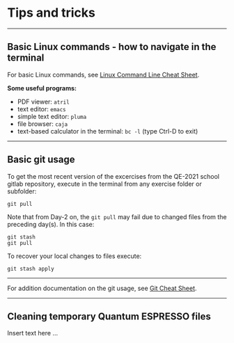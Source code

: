# Tips and tricks
------------------------------------------------------------------------

## Basic Linux commands - how to navigate in the terminal

For basic Linux commands, see [Linux Command Line Cheat Sheet](https://cheatography.com/davechild/cheat-sheets/linux-command-line/).

**Some useful programs:**
* PDF viewer:  `atril`
* text editor: `emacs`
* simple text editor: `pluma`
* file browser: `caja`
* text-based calculator in the terminal: `bc -l` (type Ctrl-D
  to exit)

------------------------------------------------------------------------

## Basic git usage

To get the most recent version of the excercises from the QE-2021
school gitlab repository, execute in the terminal from any exercise
folder or subfolder:

    git pull

Note that from Day-2 on, the `git pull` may fail due to changed files
from the preceding day(s). In this case:

    git stash 
    git pull

To recover your local changes to files execute:

    git stash apply

------------------------------------------------------------------------

For addition documentation on the git usage, see [Git Cheat
Sheet](https://cheatography.com/samcollett/cheat-sheets/git/).

------------------------------------------------------------------------

## Cleaning temporary Quantum ESPRESSO files

Insert text here ...
